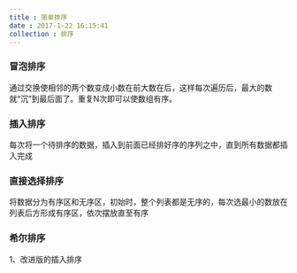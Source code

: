 ```yaml
---
title : 简单排序
date : 2017-1-22 16:15:41
collection : 排序
---
```




### 冒泡排序

通过交换使相邻的两个数变成小数在前大数在后，这样每次遍历后，最大的数就“沉”到最后面了。重复N次即可以使数组有序。



### 插入排序

每次将一个待排序的数据，插入到前面已经排好序的序列之中，直到所有数据都插入完成



### 直接选择排序

将数据分为有序区和无序区，初始时，整个列表都是无序的，每次选最小的数放在列表后方形成有序区，依次摆放直至有序



### 希尔排序

1、改进版的插入排序

